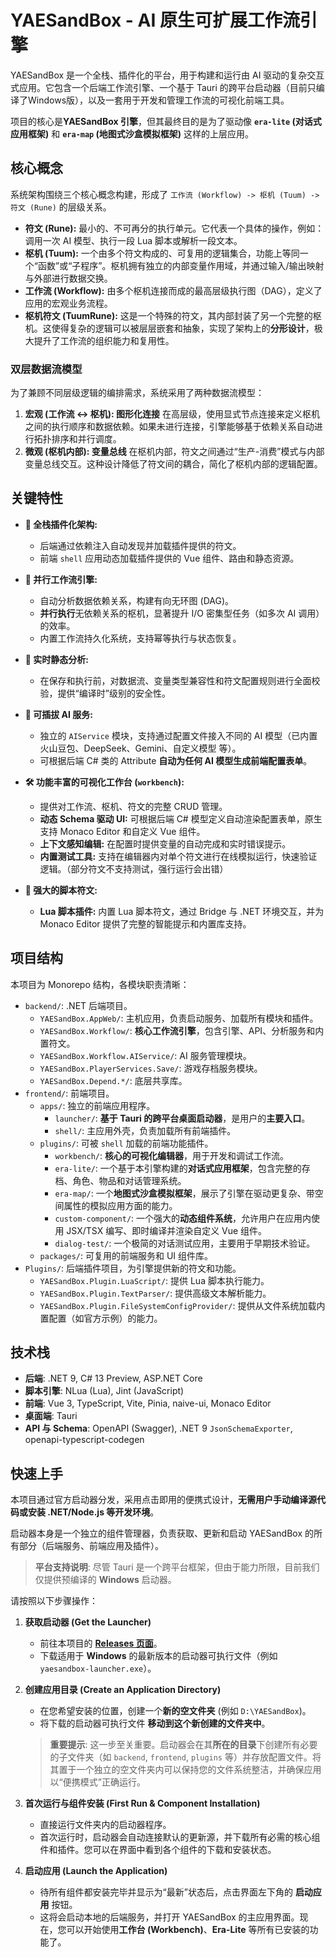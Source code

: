 # YAESandBox - AI 原生可扩展工作流引擎

YAESandBox 是一个全栈、插件化的平台，用于构建和运行由 AI 驱动的复杂交互式应用。它包含一个后端工作流引擎、一个基于 Tauri 的跨平台启动器（目前只编译了Windows版），以及一套用于开发和管理工作流的可视化前端工具。

项目的核心是**YAESandBox 引擎**，但其最终目的是为了驱动像 **`era-lite` (对话式应用框架)** 和 **`era-map` (地图式沙盒模拟框架)** 这样的上层应用。

## 核心概念

系统架构围绕三个核心概念构建，形成了 `工作流 (Workflow) -> 枢机 (Tuum) -> 符文 (Rune)` 的层级关系。

*   **符文 (Rune):** 最小的、不可再分的执行单元。它代表一个具体的操作，例如：调用一次 AI 模型、执行一段 Lua 脚本或解析一段文本。
*   **枢机 (Tuum):** 一个由多个符文构成的、可复用的逻辑集合，功能上等同一个“函数”或“子程序”。枢机拥有独立的内部变量作用域，并通过输入/输出映射与外部进行数据交换。
*   **工作流 (Workflow):** 由多个枢机连接而成的最高层级执行图（DAG），定义了应用的宏观业务流程。
*   **枢机符文 (TuumRune):** 这是一个特殊的符文，其内部封装了另一个完整的枢机。这使得复杂的逻辑可以被层层嵌套和抽象，实现了架构上的**分形设计**，极大提升了工作流的组织能力和复用性。

### 双层数据流模型

为了兼顾不同层级逻辑的编排需求，系统采用了两种数据流模型：

1.  **宏观 (工作流 ↔ 枢机): 图形化连接**
    在高层级，使用显式节点连接来定义枢机之间的执行顺序和数据依赖。如果未进行连接，引擎能够基于依赖关系自动进行拓扑排序和并行调度。
2.  **微观 (枢机内部): 变量总线**
    在枢机内部，符文之间通过“生产-消费”模式与内部变量总线交互。这种设计降低了符文间的耦合，简化了枢机内部的逻辑配置。

## 关键特性

*   **🔌 全栈插件化架构:**
    *   后端通过依赖注入自动发现并加载插件提供的符文。
    *   前端 `shell` 应用动态加载插件提供的 Vue 组件、路由和静态资源。

*   **🚀 并行工作流引擎:**
    *   自动分析数据依赖关系，构建有向无环图 (DAG)。
    *   **并行执行**无依赖关系的枢机，显著提升 I/O 密集型任务（如多次 AI 调用）的效率。
    *   内置工作流持久化系统，支持幂等执行与状态恢复。

*   **🔬 实时静态分析:**
    *   在保存和执行前，对数据流、变量类型兼容性和符文配置规则进行全面校验，提供“编译时”级别的安全性。

*   **🤖 可插拔 AI 服务:**
    *   独立的 `AIService` 模块，支持通过配置文件接入不同的 AI 模型（已内置火山豆包、DeepSeek、Gemini、自定义模型 等）。
    *   可根据后端 C# 类的 Attribute **自动为任何 AI 模型生成前端配置表单**。

*   **🛠️ 功能丰富的可视化工作台 (`workbench`):**
    *   提供对工作流、枢机、符文的完整 CRUD 管理。
    *   **动态 Schema 驱动 UI:** 可根据后端 C# 模型定义自动渲染配置表单，原生支持 Monaco Editor 和自定义 Vue 组件。
    *   **上下文感知编辑:** 在配置时提供变量的自动完成和实时错误提示。
    *   **内置测试工具:** 支持在编辑器内对单个符文进行在线模拟运行，快速验证逻辑。（部分符文不支持测试，强行运行会出错）

*   **📜 强大的脚本符文:**
    *   **Lua 脚本插件:** 内置 Lua 脚本符文，通过 Bridge 与 .NET 环境交互，并为 Monaco Editor 提供了完整的智能提示和内置库支持。

## 项目结构

本项目为 Monorepo 结构，各模块职责清晰：

-   `backend/`: .NET 后端项目。
    -   `YAESandBox.AppWeb/`: 主机应用，负责启动服务、加载所有模块和插件。
    -   `YAESandBox.Workflow/`: **核心工作流引擎**，包含引擎、API、分析服务和内置符文。
    -   `YAESandBox.Workflow.AIService/`: AI 服务管理模块。
    -   `YAESandBox.PlayerServices.Save/`: 游戏存档服务模块。
    -   `YAESandBox.Depend.*/`: 底层共享库。
-   `frontend/`: 前端项目。
    -   `apps/`: 独立的前端应用程序。
        -   `launcher/`: **基于 Tauri 的跨平台桌面启动器**，是用户的**主要入口**。
        -   `shell/`: 主应用外壳，负责加载所有前端插件。
    -   `plugins/`: 可被 `shell` 加载的前端功能插件。
        -   `workbench/`: **核心的可视化编辑器**，用于开发和调试工作流。
        -   `era-lite/`: 一个基于本引擎构建的**对话式应用框架**，包含完整的存档、角色、物品和对话管理系统。
        -   `era-map/`: 一个**地图式沙盒模拟框架**，展示了引擎在驱动更复杂、带空间属性的模拟应用方面的能力。
        -   `custom-component/`: 一个强大的**动态组件系统**，允许用户在应用内使用 JSX/TSX 编写、即时编译并渲染自定义 Vue 组件。
        -   `dialog-test/`: 一个极简的对话测试应用，主要用于早期技术验证。
    -   `packages/`: 可复用的前端服务和 UI 组件库。
-   `Plugins/`: 后端插件项目，为引擎提供新的符文和功能。
    -   `YAESandBox.Plugin.LuaScript/`: 提供 Lua 脚本执行能力。
    -   `YAESandBox.Plugin.TextParser/`: 提供高级文本解析能力。
    -   `YAESandBox.Plugin.FileSystemConfigProvider/`: 提供从文件系统加载内置配置（如官方示例）的能力。

## 技术栈

*   **后端**: .NET 9, C# 13 Preview, ASP.NET Core
*   **脚本引擎**: NLua (Lua), Jint (JavaScript)
*   **前端**: Vue 3, TypeScript, Vite, Pinia, naive-ui, Monaco Editor
*   **桌面端**: Tauri
*   **API 与 Schema**: OpenAPI (Swagger), .NET 9 `JsonSchemaExporter`, openapi-typescript-codegen

## 快速上手

本项目通过官方启动器分发，采用点击即用的便携式设计，**无需用户手动编译源代码或安装 .NET/Node.js 等开发环境**。

启动器本身是一个独立的组件管理器，负责获取、更新和启动 YAESandBox 的所有部分（后端服务、前端应用及插件）。

> **平台支持说明**:
> 尽管 Tauri 是一个跨平台框架，但由于能力所限，目前我们仅提供预编译的 **Windows** 启动器。

请按照以下步骤操作：

1.  **获取启动器 (Get the Launcher)**
    *   前往本项目的 [**Releases 页面**](https://github.com/Creeper-of-Fire/YAESandBox/releases)。
    *   下载适用于 **Windows** 的最新版本的启动器可执行文件（例如 `yaesandbox-launcher.exe`）。

2.  **创建应用目录 (Create an Application Directory)**
    *   在您希望安装的位置，创建一个**新的空文件夹** (例如 `D:\YAESandBox`)。
    *   将下载的启动器可执行文件 **移动到这个新创建的文件夹中**。

    > **重要提示**: 这一步至关重要。启动器会在其**所在的目录**下创建所有必要的子文件夹（如 `backend`, `frontend`, `plugins` 等）并存放配置文件。将其置于一个独立的空文件夹内可以保持您的文件系统整洁，并确保应用以“便携模式”正确运行。

3.  **首次运行与组件安装 (First Run & Component Installation)**
    *   直接运行文件夹内的启动器程序。
    *   首次运行时，启动器会自动连接默认的更新源，并下载所有必需的核心组件和插件。您可以在界面中看到各个组件的下载和安装状态。

4.  **启动应用 (Launch the Application)**
    *   待所有组件都安装完毕并显示为“最新”状态后，点击界面左下角的 **启动应用** 按钮。
    *   这将会启动本地的后端服务，并打开 YAESandBox 的主应用界面。现在，您可以开始使用**工作台 (Workbench)**、**Era-Lite** 等所有已安装的功能了。